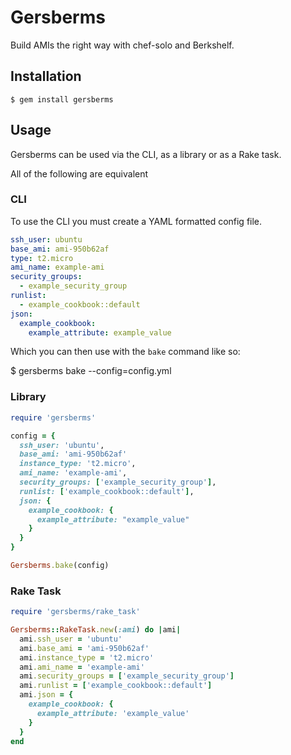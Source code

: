 # Gersberms

Build AMIs the right way with chef-solo and Berkshelf.

## Installation

    $ gem install gersberms

## Usage

Gersberms can be used via the CLI, as a library or as a Rake task.

All of the following are equivalent

### CLI

To use the CLI you must create a YAML formatted config file.

```yaml
ssh_user: ubuntu
base_ami: ami-950b62af
type: t2.micro
ami_name: example-ami
security_groups:
  - example_security_group
runlist:
  - example_cookbook::default
json:
  example_cookbook:
    example_attribute: example_value
```

Which you can then use with the `bake` command like so:

   $ gersberms bake --config=config.yml

### Library
```ruby
require 'gersberms'

config = {
  ssh_user: 'ubuntu',
  base_ami: 'ami-950b62af'
  instance_type: 't2.micro',
  ami_name: 'example-ami',
  security_groups: ['example_security_group'],
  runlist: ['example_cookbook::default'],
  json: {
    example_cookbook: {
      example_attribute: "example_value"
    }
  }
}

Gersberms.bake(config)
```

### Rake Task

```ruby
require 'gersberms/rake_task'

Gersberms::RakeTask.new(:ami) do |ami|
  ami.ssh_user = 'ubuntu'
  ami.base_ami = 'ami-950b62af'
  ami.instance_type = 't2.micro'
  ami.ami_name = 'example-ami'
  ami.security_groups = ['example_security_group']
  ami.runlist = ['example_cookbook::default']
  ami.json = {
    example_cookbook: {
      example_attribute: 'example_value'
    }
  }
end
```
